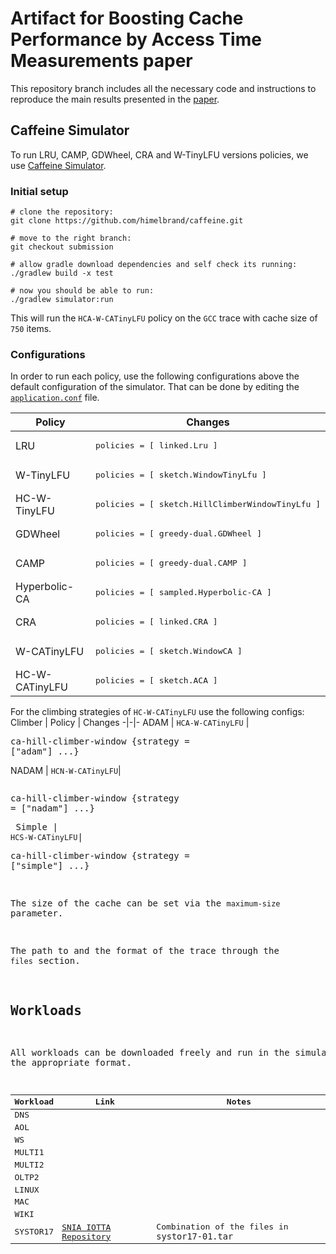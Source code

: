 # Artifact for Boosting Cache Performance by Access Time Measurements paper

This repository branch includes all the necessary code and instructions to reproduce the main results presented in the [paper](https://github.com/himelbrand/caffeine/edit/submission/README.md).

## Caffeine Simulator

To run LRU, CAMP, GDWheel, CRA and W-TinyLFU versions policies, we use [Caffeine Simulator](https://github.com/ben-manes/caffeine/wiki/Simulator).

### Initial setup

    # clone the repository:
    git clone https://github.com/himelbrand/caffeine.git

    # move to the right branch:
    git checkout submission

    # allow gradle download dependencies and self check its running:
    ./gradlew build -x test

    # now you should be able to run:
    ./gradlew simulator:run
This will run the `HCA-W-CATinyLFU` policy on the `GCC` trace with cache size of `750` items.

### Configurations

In order to run each policy, use the following configurations above the default configuration of the simulator. That can be done by editing the [`application.conf`](https://github.com/ohadeytan/caffeine/blob/VLDB_submission/simulator/src/main/resources/application.conf) file.

Policy | Changes 
-|-
LRU |<pre>policies = [ linked.Lru ]</pre>
W-TinyLFU |<pre>policies = [ sketch.WindowTinyLfu ]</pre>
HC-W-TinyLFU |<pre>policies = [ sketch.HillClimberWindowTinyLfu ]</pre>
GDWheel |<pre>policies = [ greedy-dual.GDWheel ]</pre>
CAMP |<pre>policies = [ greedy-dual.CAMP ]</pre>
Hyperbolic-CA |<pre>policies = [ sampled.Hyperbolic-CA ]</pre>
CRA |<pre>policies = [ linked.CRA ]</pre>
W-CATinyLFU |<pre>policies = [ sketch.WindowCA ]</pre>
HC-W-CATinyLFU |<pre>policies = [ sketch.ACA ]</pre>

For the climbing strategies of `HC-W-CATinyLFU` use the following configs:
Climber | Policy | Changes
-|-|-
ADAM | `HCA-W-CATinyLFU` |<pre>ca-hill-climber-window {strategy = ["adam"] ...}</pre>
NADAM | `HCN-W-CATinyLFU`|<pre><pre>ca-hill-climber-window {strategy = ["nadam"] ...}</pre>
Simple | `HCS-W-CATinyLFU`|<pre>ca-hill-climber-window {strategy = ["simple"] ...}</pre>


The size of the cache can be set via the `maximum-size` parameter.

The path to and the format of the trace through the `files` section.

## Workloads

All workloads can be downloaded freely and run in the simulator with the appropriate format.

Workload | Link | Notes
-|-|-
DNS | |
AOL ||
WS | |
MULTI1 | |
MULTI2 | |
OLTP2 | |
LINUX | |
MAC | |
WIKI | |
SYSTOR17 | [SNIA IOTTA Repository](http://iotta.snia.org/traces/4964) | Combination of the files in `systor17-01.tar`
